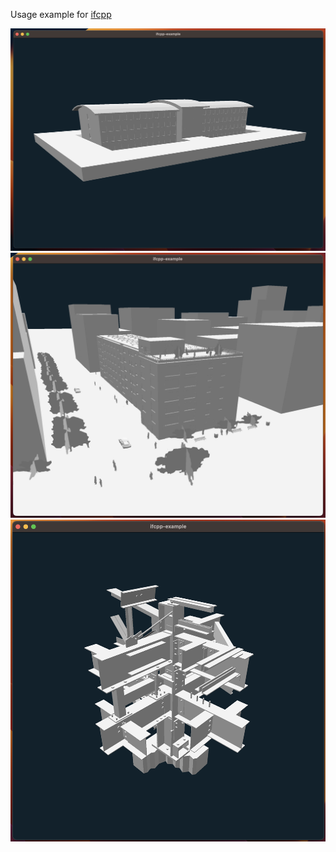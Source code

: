 Usage example for [ifcpp](https://github.com/ExternPointer/ifcpp)

![alt text](https://github.com/ExternPointer/ifcpp-example/blob/master/screenshots/screenshot1.png?raw=true)
![alt text](https://github.com/ExternPointer/ifcpp-example/blob/master/screenshots/screenshot2.png?raw=true)
![alt text](https://github.com/ExternPointer/ifcpp-example/blob/master/screenshots/screenshot3.png?raw=true)